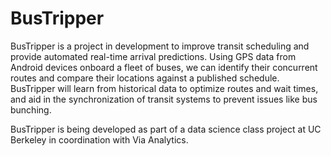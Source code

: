 BusTripper
==========

BusTripper is a project in development to improve transit scheduling 
and provide automated real-time arrival predictions. Using GPS data 
from Android devices onboard a fleet of buses, we can identify their
concurrent routes and compare their locations against a published 
schedule. BusTripper will learn from historical data to optimize 
routes and wait times, and aid in the synchronization of transit
systems to prevent issues like bus bunching.

BusTripper is being developed as part of a data science class project 
at UC Berkeley in coordination with Via Analytics.
